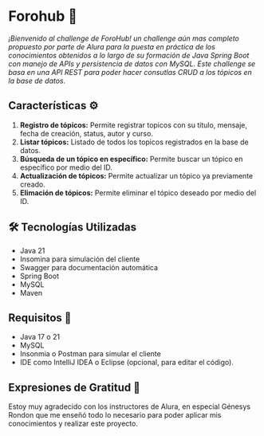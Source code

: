 # Forohub 📖



_¡Bienvenido al challenge de ForoHub! un challenge aún mas completo propuesto por parte de Alura para la puesta en práctica de los conocimientos obtenidos a lo largo de su formación de Java Spring Boot con manejo de APIs y persistencia de datos con MySQL. Este challenge se basa en una API REST para poder hacer consutlas CRUD a los tópicos en la base de datos._

## Características ⚙️

1. **Registro de tópicos:** Permite registrar topicos con su título, mensaje, fecha de creación, status, autor y curso.
2. **Listar tópicos:** Listado de todos los topicos registrados en la base de datos.
3. **Búsqueda de un tópico en específico:** Permite buscar un tópico en específico por medio del ID.
4. **Actualización de tópicos:** Permite actualizar un tópico ya previamente creado.
5. **Elimación de tópicos:** Permite eliminar el tópico deseado por medio del ID.

## 🛠️ Tecnologías Utilizadas

- Java 21
- Insomina para simulación del cliente
- Swagger para documentación automática
- Spring Boot
- MySQL
- Maven

## Requisitos 🔧

- Java 17 o 21
- MySQL
- Insonmia o Postman para simular el cliente
- IDE como IntelliJ IDEA o Eclipse (opcional, para editar el código).

## Expresiones de Gratitud 🎁

Estoy muy agradecido con los instructores de Alura, en especial Génesys Rondon que me enseñó todo lo necesario para poder aplicar mis conocimientos y realizar este proyecto.
